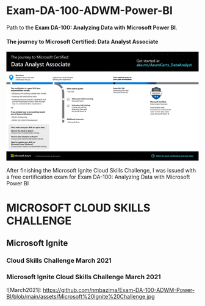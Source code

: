 # Exam-DA-100-ADWM-Power-BI
 Path to the **Exam DA-100: Analyzing Data with Microsoft Power BI**.

[Journey]: https://github.com/nmbazima/Exam-DA-100-ADWM-Power-BI/blob/main/assets/Microsoft-Data-Analyst-Associate.PNG 

#### The journey to Microsoft Certified: Data Analyst Associate
![ Journey ][Journey]

After finishing the Microsoft Ignite Cloud Skills Challenge, I was issued with a free certification exam for Exam DA-100: Analyzing Data with Microsoft Power BI

# MICROSOFT CLOUD SKILLS CHALLENGE
## Microsoft Ignite
### Cloud Skills Challenge March 2021

### Microsoft Ignite Cloud Skills Challenge March 2021
![March2021]: https://github.com/nmbazima/Exam-DA-100-ADWM-Power-BI/blob/main/assets/Microsoft%20Ignite%20Challenge.jpg

